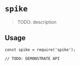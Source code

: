 # `spike`

> TODO: description

## Usage

```
const spike = require('spike');

// TODO: DEMONSTRATE API
```
